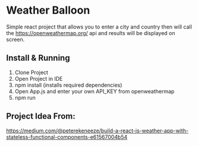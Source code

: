 # Weather Balloon
Simple react project that allows you to enter a city and country then will call the https://openweathermap.org/ api and results will be displayed on screen.

## Install & Running 
1. Clone Project
2. Open Project in IDE
3. npm install (installs required dependencies)
4. Open App.js and enter your own API_KEY from openweathermap
5. npm run

## Project Idea From:
https://medium.com/@peterekeneeze/build-a-react-js-weather-app-with-stateless-functional-components-e61567004b54
